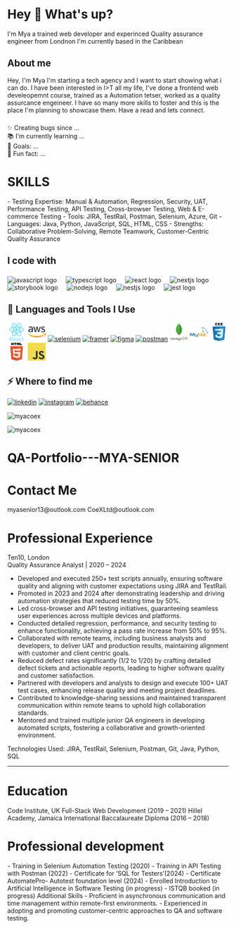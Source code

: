 <h1 align="left">Hey 👋 What's up?</h1>
I'm Mya a trained web developer and experinced Quality assurance engineer from Londnon I'm currently based in the Caribbean 

###




<h2 align="left">About me</h2>
Hey, I'm Mya I'm starting a tech agency and I want to start showing what i can do. I have been interested in I>T all my life, I've done a frontend web develeopemnt course, trained as a Automation tetser, worked as a quality assurcance engeineer. I have so many more skills to foster and this is the place I'm planning to showcase them. Have a read and lets connect.

###

<p align="left">✨ Creating bugs since ...<br>📚 I'm currently learning ...<br>🎯 Goals: ...<br>🎲 Fun fact: ...</p>

###

<h1 align="left">SKILLS</h1>
- Testing Expertise: Manual & Automation, Regression, Security, UAT, Performance Testing, API Testing, Cross-browser Testing, Web & E-commerce Testing  
- Tools: JIRA, TestRail, Postman, Selenium, Azure, Git 
- Languages: Java, Python, JavaScript, SQL, HTML, CSS  
- Strengths: Collaborative Problem-Solving, Remote Teamwork, Customer-Centric Quality Assurance  

###
<h2 align="left">I code with</h2>

###

<div align="left">
  <img src="https://cdn.jsdelivr.net/gh/devicons/devicon/icons/javascript/javascript-original.svg" height="40" alt="javascript logo"  />
  <img width="12" />
  <img src="https://cdn.jsdelivr.net/gh/devicons/devicon/icons/typescript/typescript-original.svg" height="40" alt="typescript logo"  />
  <img width="12" />
  <img src="https://cdn.jsdelivr.net/gh/devicons/devicon/icons/react/react-original.svg" height="40" alt="react logo"  />
  <img width="12" />
  <img src="https://cdn.jsdelivr.net/gh/devicons/devicon/icons/nextjs/nextjs-original.svg" height="40" alt="nextjs logo"  />
  <img width="12" />
  <img src="https://cdn.jsdelivr.net/gh/devicons/devicon/icons/storybook/storybook-original.svg" height="40" alt="storybook logo"  />
  <img width="12" />
  <img src="https://cdn.jsdelivr.net/gh/devicons/devicon/icons/nodejs/nodejs-original.svg" height="40" alt="nodejs logo"  />
  <img width="12" />
  <img src="https://cdn.jsdelivr.net/gh/devicons/devicon/icons/nestjs/nestjs-original.svg" height="40" alt="nestjs logo"  />
  <img width="12" />
  <img src="https://cdn.jsdelivr.net/gh/devicons/devicon/icons/jest/jest-plain.svg" height="40" alt="jest logo"  />
</div>
<h2>🚀 Languages and Tools I Use</h2>
<p><a target="_blank" href="https://raw.githubusercontent.com/devicons/devicon/master/icons/react/react-original-wordmark.svg" style="display: inline-block;"><img src="https://raw.githubusercontent.com/devicons/devicon/master/icons/react/react-original-wordmark.svg" alt="react" width="42" height="42" /></a>
<a target="_blank" href="https://raw.githubusercontent.com/devicons/devicon/master/icons/amazonwebservices/amazonwebservices-original-wordmark.svg" style="display: inline-block;"><img src="https://raw.githubusercontent.com/devicons/devicon/master/icons/amazonwebservices/amazonwebservices-original-wordmark.svg" alt="aws" width="42" height="42" /></a>
<a target="_blank" href="https://raw.githubusercontent.com/detain/svg-logos/780f25886640cef088af994181646db2f6b1a3f8/svg/selenium-logo.svg" style="display: inline-block;"><img src="https://raw.githubusercontent.com/detain/svg-logos/780f25886640cef088af994181646db2f6b1a3f8/svg/selenium-logo.svg" alt="selenium" width="42" height="42" /></a>
<a target="_blank" href="https://www.vectorlogo.zone/logos/framer/framer-icon.svg" style="display: inline-block;"><img src="https://www.vectorlogo.zone/logos/framer/framer-icon.svg" alt="framer" width="42" height="42" /></a>
<a target="_blank" href="https://www.vectorlogo.zone/logos/figma/figma-icon.svg" style="display: inline-block;"><img src="https://www.vectorlogo.zone/logos/figma/figma-icon.svg" alt="figma" width="42" height="42" /></a>
<a target="_blank" href="https://www.vectorlogo.zone/logos/getpostman/getpostman-icon.svg" style="display: inline-block;"><img src="https://www.vectorlogo.zone/logos/getpostman/getpostman-icon.svg" alt="postman" width="42" height="42" /></a>
<a target="_blank" href="https://raw.githubusercontent.com/devicons/devicon/master/icons/mongodb/mongodb-original-wordmark.svg" style="display: inline-block;"><img src="https://raw.githubusercontent.com/devicons/devicon/master/icons/mongodb/mongodb-original-wordmark.svg" alt="mongodb" width="42" height="42" /></a>
<a target="_blank" href="https://raw.githubusercontent.com/devicons/devicon/master/icons/mysql/mysql-original-wordmark.svg" style="display: inline-block;"><img src="https://raw.githubusercontent.com/devicons/devicon/master/icons/mysql/mysql-original-wordmark.svg" alt="mysql" width="42" height="42" /></a>
<a target="_blank" href="https://raw.githubusercontent.com/devicons/devicon/master/icons/css3/css3-original-wordmark.svg" style="display: inline-block;"><img src="https://raw.githubusercontent.com/devicons/devicon/master/icons/css3/css3-original-wordmark.svg" alt="css3" width="42" height="42" /></a>
<a target="_blank" href="https://raw.githubusercontent.com/devicons/devicon/master/icons/html5/html5-original-wordmark.svg" style="display: inline-block;"><img src="https://raw.githubusercontent.com/devicons/devicon/master/icons/html5/html5-original-wordmark.svg" alt="html5" width="42" height="42" /></a>
<a target="_blank" href="https://raw.githubusercontent.com/devicons/devicon/master/icons/javascript/javascript-original.svg" style="display: inline-block;"><img src="https://raw.githubusercontent.com/devicons/devicon/master/icons/javascript/javascript-original.svg" alt="javascript" width="42" height="42" /></a></p>
<h2>⚡️ Where to find me</h2>
<p><a target="_blank" href="https://www.linkedin.com/in/Mya Senior" style="display: inline-block;"><img src="https://img.shields.io/badge/linkedin-logo?style=for-the-badge&logo=linkedin&logoColor=white&color=%230a77b6" alt="linkedin" /></a>
<a target="_blank" href="https://www.instagram.com/coexltd" style="display: inline-block;"><img src="https://img.shields.io/badge/instagram-logo?style=for-the-badge&logo=instagram&logoColor=white&color=%23F35369" alt="instagram" /></a>
<a target="_blank" href="https://www.behance.net/coex ltd" style="display: inline-block;"><img src="https://img.shields.io/badge/behance-logo?style=for-the-badge&logo=behance&logoColor=white&color=%230057ff" alt="behance" /></a></p>
<p><img align="center" src="https://github-readme-streak-stats.herokuapp.com/?user=myacoex&" alt="myacoex" /></p>
<p><img src="https://github-readme-stats.vercel.app/api/top-langs?username=myacoex&show_icons=true&locale=en&layout=compact" alt="myacoex" /></p>

###
# QA-Portfolio---MYA-SENIOR


<h1 align="left">Contact Me</h1>
myasenior13@outlook.com
CoeXLtd@outlook.com


<h1 align="left">Professional Experience</h1>

Ten10, London  
Quality Assurance Analyst | 2020 – 2024  

- Developed and executed 250+ test scripts annually, ensuring software quality and aligning with customer expectations using JIRA and TestRail.  
- Promoted in 2023 and 2024 after demonstrating leadership and driving automation strategies that reduced testing time by 50%.
- Led cross-browser and API testing initiatives, guaranteeing seamless user experiences across multiple devices and platforms.  
- Conducted detailed regression, performance, and security testing to enhance functionality, achieving a pass rate increase from 50% to 95%.  
- Collaborated with remote teams, including business analysts and developers, to deliver  UAT and production results, maintaining alignment with customer and client centric goals.  
- Reduced defect rates significantly (1/2 to 1/20) by crafting detailed defect tickets and actionable reports, leading to higher software quality and customer satisfaction.  
- Partnered with developers and analysts to design and execute 100+ UAT test cases, enhancing release quality and meeting project deadlines. 
- Contributed to knowledge-sharing sessions and maintained transparent communication within remote teams to uphold high collaboration standards.  
- Mentored and trained multiple junior QA engineers in developing automated scripts, fostering a collaborative and growth-oriented environment.

Technologies Used: JIRA, TestRail, Selenium, Postman, Git, Java, Python, SQL  
________________________________________________________________________________________________________
<h1 align="left">Education</h1>
Code Institute, UK
 Full-Stack Web Development (2019 – 2021)
Hillel Academy, Jamaica
 International Baccalaureate Diploma (2016 – 2018)

<h1 align="left">Professional development</h1>
- Training in Selenium Automation Testing (2020)  
- Training in API Testing with Postman (2022)  
- Certificate for ‘SQL for Testers’(2024)
- Certificate AutomatePro- Autotest foundation level (2024)
- Enrolled  Introduction to Artificial Intelligence in Software Testing (in progress)
- ISTQB booked (in progress)
Additional Skills  
- Proficient in asynchronous communication and time management within remote-first environments.  
- Experienced in adopting and promoting customer-centric approaches to QA and software testing.  
